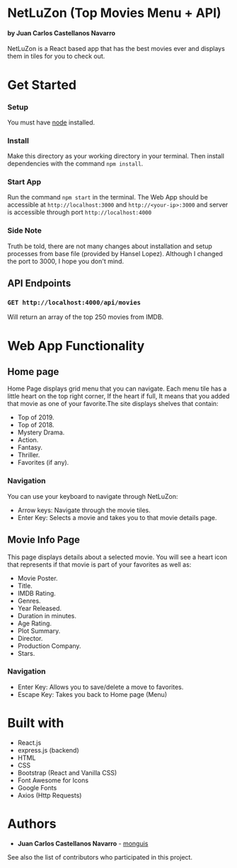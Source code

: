 # NetLuZon (Top Movies Menu + API) 
#### by Juan Carlos Castellanos Navarro

NetLuZon is a React based app that has the best movies ever and displays them in tiles for you to check out.

# Get Started
### Setup
You must have [node](https://nodejs.org/en/download/) installed.

### Install 
Make this directory as your working directory in your terminal. Then install dependencies with the command `npm install`. 

### Start App
Run the command `npm start` in the terminal. The Web App should be accessible at `http://localhost:3000` and `http://<your-ip>:3000` and server is accessible through port `http://localhost:4000`

### Side Note
Truth be told, there are not many changes about installation and setup processes from base file (provided by Hansel Lopez). Although I changed the port to 3000, I hope you don't mind.

## API Endpoints

### `GET http://localhost:4000/api/movies`
Will return an array of the top 250 movies from IMDB.

# Web App Functionality

## Home page

Home Page displays grid menu that you can navigate. Each menu tile has a little heart on the top right corner, If the heart if full, It means that you added that movie as one of your favorite.The site displays shelves that contain:
* Top of 2019.
* Top of 2018.
* Mystery Drama.
* Action.
* Fantasy.
* Thriller.
* Favorites (if any).

### Navigation
You can use your keyboard to navigate through NetLuZon:

* Arrow keys: Navigate through the movie tiles.
* Enter Key: Selects a movie and takes you to that movie details page.

## Movie Info Page
This page displays details about a selected movie. You will see a heart icon that represents if that movie is part of your favorites as well as:
* Movie Poster.
* Title.
* IMDB Rating.
* Genres.
* Year Released.
* Duration in minutes.
* Age Rating.
* Plot Summary.
* Director.
* Production Company.
* Stars.

### Navigation

* Enter Key: Allows you to save/delete a move to favorites.
* Escape Key: Takes you back to Home page (Menu)

# Built with
* React.js
* express.js (backend)
* HTML
* CSS
* Bootstrap (React and Vanilla CSS)
* Font Awesome for Icons
* Google Fonts
* Axios (Http Requests)

# Authors

* **Juan Carlos Castellanos Navarro** - [monguis](https://github.com/monguis)

See also the list of contributors who participated in this project.